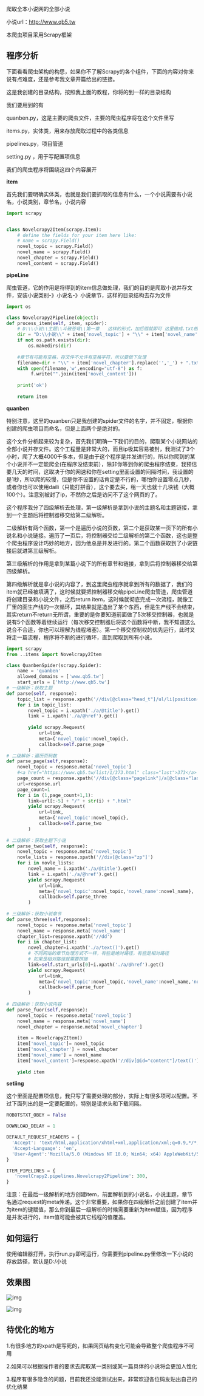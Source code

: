 爬取全本小说网的全部小说

小说url：http://www.qb5.tw

本爬虫项目采用Scrapy框架

## 程序分析

下面看看爬虫架构的构思，如果你不了解Scrapy的各个组件，下面的内容对你来说有点难度，还是参考我文章开篇给出的链接。

这是我创建的目录结构，按照我上面的教程，你将的到一样的目录结构

我们要用到的有

quanben.py，这是主要的爬虫文件，主要的爬虫程序将在这个文件里写

items.py，实体类，用来存放爬取过程中的各类信息

pipelines.py，项目管道

setting.py ，用于写配置项信息

我们的爬虫程序将围绕这四个内容展开


**item**

首先我们要明确实体类，也就是我们要抓取的信息有什么，一个小说需要有小说名，小说类别，章节名，小说内容

```python
import scrapy


class Novelcrapy2Item(scrapy.Item):
    # define the fields for your item here like:
    # name = scrapy.Field()
    novel_topic = scrapy.Field()
    novel_name = scrapy.Field()
    novel_chapter = scrapy.Field()
    novel_content = scrapy.Field()
```

**pipeLine** 

爬虫管道，它的作用是将得到的item信息做处理，我们的目的是爬取小说并存文件，安装小说类别-》小说名-》小说章节，这样的目录结构去存为文件


```python
import os

class Novelcrapy2Pipeline(object):
def process_item(self, item, spider):
    # D:\\小说\\主题\\斗破苍穹\\第一章   这样的形式，加后缀就即可 这里做成.txt格式的文本
    dir = "D:\\小说\\" + item['novel_topic'] + "\\" + item['novel_name']
    if not os.path.exists(dir):
        os.makedirs(dir)
 
    #章节有可能有空格，存文件不允许有空格字符，所以要做下处理
    filename=dir + "\\" + item['novel_chapter'].replace('','_') + ".txt"
    with open(filename,'w',encoding="utf-8") as f:
         f.write("".join(item['novel_content']))
 
    print('ok')
 
    return item
```

**quanben**

特别注意，这里的quanben只是我创建的spider文件的名字，并不固定，根据你创建的爬虫项目而命名，但是上面两个是绝对的。

这个文件分析起来较为复杂，首先我们明确一下我们的目的，爬取某个小说网站的全部小说并存文件。这个工程量是非常大的，而且ip极其容易被封，我测试了3个小时，爬了大概4000千多本，但是由于这个程序是并发进行的，所以你爬到的某个小说并不一定能爬全(在程序没结束前），除非你等到你的爬虫程序结束，我预估要几天的时间，这取决于你的网速和你在setting里面设置的间隔时间，我设置的是1秒，所以爬的较慢，但是你不设置的话肯定是不行的，哪怕你设置零点几秒，或者你也可以使用daili（只能打拼音），这个要去买，租一天也就十几块钱（大概100个）。注意别被封了ip，不然你之后是访问不了这个网页的了。

这个程序我分了四级解析去处理，第一级解析是拿到小说的主题名和主题链接，拿到一个主题后将控制器移交给第二级解析。

二级解析有两个函数，第一个是遍历小说的页数，第二个是获取某一页下的所有小说名和小说链接。遍历了一页后，将控制器交给二级解析的第二个函数，这也是整个爬虫程序设计巧妙的地方，因为他总是并发进行的。第二个函数获取到了小说链接后就进第三级解析。

第三级解析的作用是拿到某篇小说下的所有章节和链接，拿到后将控制器移交给第四级解析。

第四级解析就是拿小说的内容了，到这里爬虫程序就拿到所有的数据了，我们的item就已经被填满了，这时候就要把控制器移交给pipeLine爬虫管道，爬虫管道将创建目录和小说文件，之后return item，这时候就彻底完成一次流程，就像工厂里的面生产线的一次循环，其结果就是造出了某个东西，但是生产线不会结束，其实return不return无所谓，重要的是你要知道前面做了5次移交控制器，也就是说有5个函数等着继续运行（每次移交控制器后将这个函数将中断，我不知道这么说合不合适，你也可以理解为线程堵塞）。第一个移交控制权的优先运行，此时又将走一篇流程，程序将不断的进行循环，直到爬取到所有小说。



```python
import scrapy
from ..items import Novelcrapy2Item

class QuanbenSpider(scrapy.Spider):
    name = 'quanben'
    allowed_domains = ['www.qb5.tw']
    start_urls = ['http://www.qb5.tw']
# 一级解析：获取主题
def parse(self, response):
    topic_list = response.xpath('//div[@class="head_t"]/ul/li[position()>1 and position()<9]')
    for i in topic_list:
        novel_topic = i.xpath('./a/@title').get()
        link = i.xpath('./a/@href').get()
 
        yield scrapy.Request(
            url=link,
            meta={'novel_topic':novel_topic},
            callback=self.parse_page
        )
# 二级解析：遍历页码数
def parse_page(self,response):
    novel_topic = response.meta['novel_topic']
    #<a href="https://www.qb5.tw/list/1/373.html" class="last">373</a>
    page_count = response.xpath('//div[@class="pagelink"]/a[@class="last"]/text()').get()
    url=response.url
    page_count=1
    for i in (1,page_count+1,1):
        link=url[:-5] + "/" + str(i) + ".html"
        yield scrapy.Request(
            url=link,
            meta={'novel_topic':novel_topic},
            callback=self.parse_two
        )
 
# 二级解析：获取主题下小说
def parse_two(self, response):
    novel_topic = response.meta['novel_topic']
    novle_lists = response.xpath('//div[@class="zp"]')
    for i in novle_lists:
        novel_name = i.xpath('./a/@title').get()
        link = i.xpath('./a/@href').get()
        yield scrapy.Request(
            url=link,
            meta={'novel_topic':novel_topic,'novel_name':novel_name},
            callback=self.parse_three
        )
 
# 三级解析：获取小说章节
def parse_three(self,response):
    novel_topic = response.meta['novel_topic']
    novel_name = response.meta['novel_name']
    chapter_list=response.xpath('//dd')
    for i in chapter_list:
        novel_chapter=i.xpath('./a/text()').get()
        # 不同网站的章节处理方式不一样，有些是绝对路径，有些是相对路径
        # 如果是相对路径就需要拼接
        link=self.start_urls[0]+i.xpath('./a/@href').get()
        yield scrapy.Request(
            url=link,
            meta={'novel_topic':novel_topic,'novel_name':novel_name,'novel_chapter':novel_chapter},
            callback=self.parse_fuor
        )
 
# 四级解析：获取小说内容
def parse_fuor(self,response):
    novel_topic = response.meta['novel_topic']
    novel_name = response.meta['novel_name']
    novel_chapter = response.meta['novel_chapter']
 
    item = Novelcrapy2Item()
    item['novel_topic']= novel_topic
    item['novel_chapter'] = novel_chapter
    item['novel_name'] = novel_name
    item['novel_content']=response.xpath('//div[@id="content"]/text()').extract()
 
    yield item
```
**setiing**

这个里面是配置项信息，我只写了需要处理的部分，实际上有很多项可以配置。不过下面列出的是一定要配置的，特别是请求头和下载间隔。 

```python
ROBOTSTXT_OBEY = False

DOWNLOAD_DELAY = 1

DEFAULT_REQUEST_HEADERS = {
  'Accept': 'text/html,application/xhtml+xml,application/xml;q=0.9,*/*;q=0.8',
  'Accept-Language': 'en',
  'User-Agent':'Mozilla/5.0 (Windows NT 10.0; Win64; x64) AppleWebKit/537.36 (KHTML, like Gecko) Chrome/80.0.3987.116 Safari/537.36'
}

ITEM_PIPELINES = {
   'novelCrapy2.pipelines.Novelcrapy2Pipeline': 300,
}
```

注意：在最后一级解析的地方创建item，前面解析到的小说名，小说主题，章节名通过request的meta传递。这个非常重要，如果你在四级解析之前创建了item并为item的键赋值，那么你到最后一级解析的时候需要重新为item赋值，因为程序是并发进行的，item值可能会被其它线程的值覆盖。



## 如何运行

使用编辑器打开，执行run.py即可运行，你需要到pipeline.py里修改一下小说的存放路径，默认是D:/小说



## 效果图

![img](https://img-blog.csdnimg.cn/20200329164342442.png?x-oss-process=image/watermark,type_ZmFuZ3poZW5naGVpdGk,shadow_10,text_aHR0cHM6Ly9ibG9nLmNzZG4ubmV0L2NrNzg0MTAxNzc3,size_16,color_FFFFFF,t_70)

![img](https://img-blog.csdnimg.cn/20200329164357939.png?x-oss-process=image/watermark,type_ZmFuZ3poZW5naGVpdGk,shadow_10,text_aHR0cHM6Ly9ibG9nLmNzZG4ubmV0L2NrNzg0MTAxNzc3,size_16,color_FFFFFF,t_70)



## 待优化的地方

1.有很多地方的xpath是写死的，如果网页结构变化可能会导致整个爬虫程序不可用

2.如果可以根据操作者的要求去爬取某一类别或某一篇具体的小说将会更加人性化

3.程序有很多隐含的问题，目前我还没能测试出来，非常欢迎各位码友贴出自己的优化结果